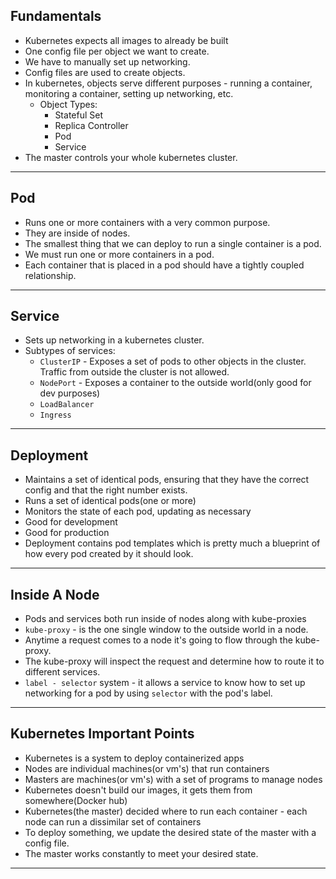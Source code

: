 ## Fundamentals
- Kubernetes expects all images to already be built
- One config file per object we want to create.
- We have to manually set up networking.
- Config files are used to create objects.
- In kubernetes, objects serve different purposes - running a container, monitoring a container, setting up networking, etc.
  - Object Types:
    - Stateful Set
    - Replica Controller
    - Pod
    - Service
- The master controls your whole kubernetes cluster.
---

## Pod
- Runs one or more containers with a very common purpose.
- They are inside of nodes.
- The smallest thing that we can deploy to run a single container is a pod.
- We must run one or more containers in a pod.
- Each container that is placed in a pod should have a tightly coupled relationship.
---

## Service
- Sets up networking in a kubernetes cluster.
- Subtypes of services:
  - `ClusterIP` - Exposes a set of pods to other objects in the cluster. Traffic from outside the cluster is not allowed.
  - `NodePort` - Exposes a container to the outside world(only good for dev purposes)
  - `LoadBalancer`
  - `Ingress`
---

## Deployment
- Maintains a set of identical pods, ensuring that they have the correct config and that the right number exists.
- Runs a set of identical pods(one or more)
- Monitors the state of each pod, updating as necessary
- Good for development
- Good for production
- Deployment contains pod templates which is pretty much a blueprint of how every pod created by it should look.
---

## Inside A Node
- Pods and services both run inside of nodes along with kube-proxies
- `kube-proxy` - is the one single window to the outside world in a node.
- Anytime a request comes to a node it's going to flow through the kube-proxy.
- The kube-proxy will inspect the request and determine how to route it to different services.
- `label - selector` system - it allows a service to know how to set up networking for a pod by using `selector` with the pod's label.
---

## Kubernetes Important Points
- Kubernetes is a system to deploy containerized apps
- Nodes are individual machines(or vm's) that run containers
- Masters are machines(or vm's) with a set of programs to manage nodes
- Kubernetes doesn't build our images, it gets them from somewhere(Docker hub)
- Kubernetes(the master) decided where to run each container - each node can run a dissimilar set of containers
- To deploy something, we update the desired state of the master with a config file.
- The master works constantly to meet your desired state.
---